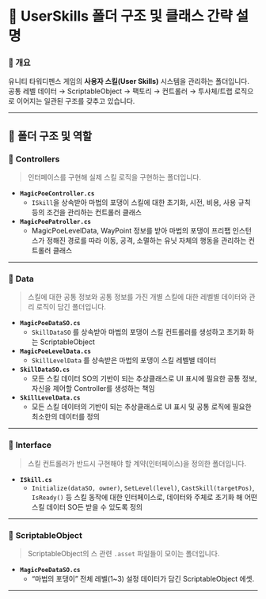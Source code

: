 
# 📂 UserSkills 폴더 구조 및 클래스 간략 설명

### 📌 개요

유니티 타워디펜스 게임의 **사용자 스킬(User Skills)** 시스템을 관리하는 폴더입니다.  
공통 레벨 데이터 → ScriptableObject → 팩토리 → 컨트롤러 → 투사체/트랩 로직으로 이어지는 일관된 구조를 갖추고 있습니다.

---

## 📁 폴더 구조 및 역할

### 🔹 **Controllers**

> 인터페이스를 구현해 실제 스킬 로직을 구현하는 폴더입니다.

* **`MagicPoeController.cs`**  
  * `ISkill`을 상속받아 마법의 포댕이 스킬에 대한 초기화, 시전, 비용, 사용 규칙 등의 조건을 관리하는 컨트롤러 클래스
* **`MagicPoePatroller.cs`**  
  * MagicPoeLevelData, WayPoint 정보를 받아 마법의 포댕이 프리팹 인스턴스가 정해진 경로를 따라 이동, 공격, 소멸하는 유닛 자체의 행동을 관리하는 컨트롤러 클래스

---

### 🔹 **Data**

> 스킬에 대한 공통 정보와 공통 정보를 가진 개별 스킬에 대한 레벨별 데이터와 관리 로직이 담긴 폴더입니다.

* **`MagicPoeDataSO.cs`**  
  * `SkillDataSO` 를 상속받아 마법의 포댕이 스킬 컨트롤러를 생성하고 초기화 하는 ScriptableObject
* **`MagicPoeLevelData.cs`**  
  * `SkillLevelData` 를 상속받은 마법의 포댕이 스킬 레벨별 데이터
* **`SkillDataSO.cs`**  
  * 모든 스킬 데이터 SO의 기반이 되는 추상클래스로 UI 표시에 필요한 공통 정보, 자신을 제어할 Controller를 생성하는 책임
* **`SkillLevelData.cs`**  
  * 모든 스킬 데이터의 기반이 되는 추상클래스로 UI 표시 및 공통 로직에 필요한 최소한의 데이터를 정의
  
---

### 🔹 **Interface**

> 스킬 컨트롤러가 반드시 구현해야 할 계약(인터페이스)을 정의한 폴더입니다.

* **`ISkill.cs`**  
  * `Initialize(dataSO, owner)`, `SetLevel(level)`, `CastSkill(targetPos)`, `IsReady()` 등 스킬 동작에 대한 인터페이스로, 데이터와 주체로 초기화 해 어떤 스킬 데이터 SO든 받을 수 있도록 정의

---

### 🔹 **ScriptableObject**

> ScriptableObject의 스 관련 `.asset` 파일들이 모이는 폴더입니다.

* **`MagicPoeDataSO.cs`**  
  * “마법의 포댕이” 전체 레벨(1~3) 설정 데이터가 담긴 ScriptableObject 에셋.

---
